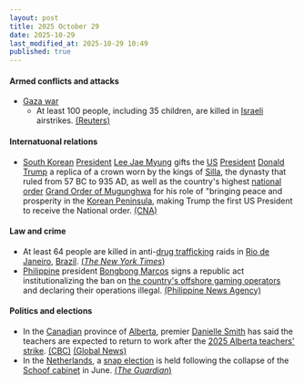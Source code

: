 ```yaml
---
layout: post
title: 2025 October 29
date: 2025-10-29
last_modified_at: 2025-10-29 10:49
published: true
---
```



#### Armed conflicts and attacks

* [Gaza war](https://en.wikipedia.org/wiki/Gaza_war "Gaza war")
  * At least 100 people, including 35 children, are killed in [Israeli](https://en.wikipedia.org/wiki/Israel "Israel") airstrikes. [(Reuters)](https://www.reuters.com/world/middle-east/trump-says-gaza-ceasefire-holds-israel-has-right-hit-back-if-attacked-2025-10-29/)

#### Internatuonal relations

* [South Korean](https://en.wikipedia.org/wiki/South_Korea "South Korea") [President](https://en.wikipedia.org/wiki/President_of_South_Korea "President of South Korea") [Lee Jae Myung](https://en.wikipedia.org/wiki/Lee_Jae_Myung "Lee Jae Myung") gifts the [US](https://en.wikipedia.org/wiki/United_States "United States") [President](https://en.wikipedia.org/wiki/President_of_the_United_States "President of the United States") [Donald Trump](https://en.wikipedia.org/wiki/Donald_Trump "Donald Trump") a replica of a crown worn by the kings of [Silla](https://en.wikipedia.org/wiki/Silla "Silla"), the dynasty that ruled from 57 BC to 935 AD, as well as the country's highest [national order](https://en.wikipedia.org/wiki/National_order "National order") [Grand Order of Mugunghwa](https://en.wikipedia.org/wiki/Grand_Order_of_Mugunghwa "Grand Order of Mugunghwa") for his role of "bringing peace and prosperity in the [Korean Peninsula](https://en.wikipedia.org/wiki/Korean_Peninsula "Korean Peninsula"), making Trump the first US President to receive the National order. [(CNA)](https://www.channelnewsasia.com/world/trump-crown-gift-south-korea-king-5432101)

#### Law and crime

* At least 64 people are killed in anti-[drug trafficking](https://en.wikipedia.org/wiki/Drug_trafficking "Drug trafficking") raids in [Rio de Janeiro](https://en.wikipedia.org/wiki/Rio_de_Janeiro "Rio de Janeiro"), [Brazil](https://en.wikipedia.org/wiki/Brazil "Brazil"). [(*The New York Times*)](https://www.nytimes.com/2025/10/28/world/brazil-rio-de-janeiro-police-drug-raids-deaths.html)
* [Philippine](https://en.wikipedia.org/wiki/Philippines "Philippines") president [Bongbong Marcos](https://en.wikipedia.org/wiki/Bongbong_Marcos "Bongbong Marcos") signs a republic act institutionalizing the ban on [the country's offshore gaming operators](https://en.wikipedia.org/wiki/Philippine_offshore_gaming_operator "Philippine offshore gaming operator") and declaring their operations illegal. [(Philippine News Agency)](https://www.pna.gov.ph/articles/1262062)

#### Politics and elections

* In the [Canadian](https://en.wikipedia.org/wiki/Canada "Canada") province of [Alberta](https://en.wikipedia.org/wiki/Alberta "Alberta"), premier [Danielle Smith](https://en.wikipedia.org/wiki/Danielle_Smith "Danielle Smith") has said the teachers are expected to return to work after the [2025 Alberta teachers' strike](https://en.wikipedia.org/wiki/2025_Alberta_teachers%27_strike "2025 Alberta teachers' strike"). [(CBC)](https://www.cbc.ca/news/canada/edmonton/alberta-teachers-back-to-work-bill-9.6955558) [(Global News)](https://globalnews.ca/news/11497842/alberta-passes-bill-end-teacher-strike/)
* In the [Netherlands](https://en.wikipedia.org/wiki/Netherlands "Netherlands"), a [snap election](https://en.wikipedia.org/wiki/2025_Dutch_general_election "2025 Dutch general election") is held following the collapse of the [Schoof cabinet](https://en.wikipedia.org/wiki/Schoof_cabinet "Schoof cabinet") in June. [(*The Guardian*)](https://www.theguardian.com/world/2025/oct/28/netherlands-polls-geert-wilders-faces-political-isolation)
